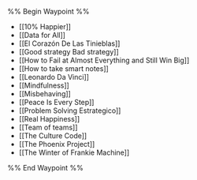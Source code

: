 %% Begin Waypoint %%
- [[10% Happier]]
- [[Data for All]]
- [[El Corazón De Las Tinieblas]]
- [[Good strategy Bad strategy]]
- [[How to Fail at Almost Everything and Still Win Big]]
- [[How to take smart notes]]
- [[Leonardo Da Vinci]]
- [[Mindfulness]]
- [[Misbehaving]]
- [[Peace Is Every Step]]
- [[Problem Solving Estrategico]]
- [[Real Happiness]]
- [[Team of teams]]
- [[The Culture Code]]
- [[The Phoenix Project]]
- [[The Winter of Frankie Machine]]

%% End Waypoint %%
